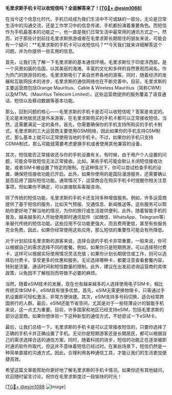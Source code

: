 **毛里求斯手机卡可以收短信吗？全面解答来了！[[TG💪+ @esim1088](https://t.me/s/esim1088)]**

在当今这个信息化时代，手机已经成为我们生活中不可或缺的一部分。无论是日常生活中的沟通交流，还是工作学习中的信息传递，手机都扮演着重要角色。而短信作为手机最基本的功能之一，也一直是我们日常生活中最常用的通讯方式之一。然而，对于那些计划前往毛里求斯旅游或者在毛里求斯长期居住的朋友来说，可能会有一个疑问：**毛里求斯的手机卡可以收短信吗？**今天我们就来详细解答这个问题，并为你提供一些实用的信息。

首先，让我们先了解一下毛里求斯的基本通信环境。毛里求斯位于印度洋西部，是一个风景如画的岛国，以其美丽的海滩、丰富的文化和多样的自然景观而闻名。作为热门的旅游目的地，毛里求斯吸引了来自世界各地的游客。同时，随着经济的发展和互联网技术的进步，毛里求斯的通信网络也在不断完善中。目前，毛里求斯的主要运营商包括Orange Mauritius、Cable & Wireless Mauritius（简称CWM）以及MTML（Mauritius Telecom Limited）。这些运营商提供的服务覆盖了语音通话、短信以及移动数据等基本功能。

那么，回到问题的核心——毛里求斯的手机卡是否可以收短信呢？答案是肯定的。无论是本地居民还是外来游客，在毛里求斯购买的手机卡都可以正常接收短信。当然，这需要满足一定的条件。首先，你需要确保你的手机支持所购买的手机卡制式。毛里求斯的三大运营商主要使用GSM网络，因此如果你的手机支持GSM制式，那么基本上就可以正常使用当地的手机卡。不过，如果你的手机只支持CDMA制式，那么可能就需要考虑更换手机或者使用其他兼容的设备。

其次，短信能否正常接收还与你的手机设置有关。有时候，由于用户个人设置的问题，可能会导致短信无法正常接收。比如，某些手机可能会默认关闭短信接收功能，或者SIM卡被设置了特定的限制。在这种情况下，你可以尝试检查手机的设置，确保短信接收功能已开启。此外，如果你使用的是国际漫游服务，还需要确认是否启用了国际短信功能。通常情况下，运营商会在购买手机卡时提醒你相关注意事项，但如果你不确定，可以直接联系客服咨询。

除了传统的短信功能，毛里求斯的手机卡还支持多种增值服务。例如，许多运营商提供了基于短信的服务，比如天气预报、交通信息、新闻推送等。这些服务可以帮助你更好地了解当地的情况，为你的旅行或生活提供便利。此外，随着智能手机的普及，越来越多的人开始使用即时通讯软件（如微信、WhatsApp、Telegram等）来替代传统的短信功能。这些应用不仅功能更强大，而且费用更低，甚至有些服务完全免费。因此，如果你经常使用这些应用，那么短信的重要性可能会有所降低。

对于计划前往毛里求斯的游客来说，选择合适的手机卡非常重要。一般来说，你可以根据自己的需求选择不同的套餐。例如，如果你只是短期旅游，可以选择预付费卡，这样可以根据实际使用情况灵活充值；如果你计划长期居住或工作，则可以选择后付费卡，享受更多的优惠和服务。无论选择哪种卡，都要注意查看套餐内容，特别是流量、通话时间和短信数量的限制。此外，建议在出发前咨询运营商的具体政策，以免因不了解规则而导致不必要的麻烦。

当然，随着eSIM技术的发展，现在也有越来越多的人选择使用电子SIM卡。相比传统实体SIM卡，eSIM具有很多优势。首先，eSIM无需更换物理卡，只需通过手机设置即可轻松激活，非常方便快捷。其次，eSIM支持多号码切换，适合经常跨国旅行的人群。最后，eSIM还能节省空间，尤其是对于一些轻薄设计的智能手机来说，这一点尤为重要。目前，许多国家和地区已经支持eSIM，包括毛里求斯的部分运营商。如果你想体验一下这种新型的通信方式，不妨尝试一下eSIM卡。

最后，让我们总结一下。毛里求斯的手机卡是可以正常接收短信的，只要你选择了正确的手机卡并正确设置了手机。无论你是短期游客还是长期居民，都可以根据自己的需求选择合适的通信方案。同时，随着科技的进步，短信的功能正在逐渐被即时通讯软件所取代，但这并不意味着短信已经过时。在某些场景下，短信仍然是一种简单直接的沟通方式。因此，合理利用各种通信工具，才能让我们的生活更加便捷高效。

希望这篇文章能帮助你更好地了解毛里求斯的手机卡情况。如果你还有其他疑问，欢迎随时留言讨论。祝你在毛里求斯度过一段愉快的时光！

[[TG💪+ @esim1088](https://t.me/s/esim1088) ![Image](https://i.postimg.cc/4NQfJmqS/Snipaste-2025-05-13-00-14-12.png)]